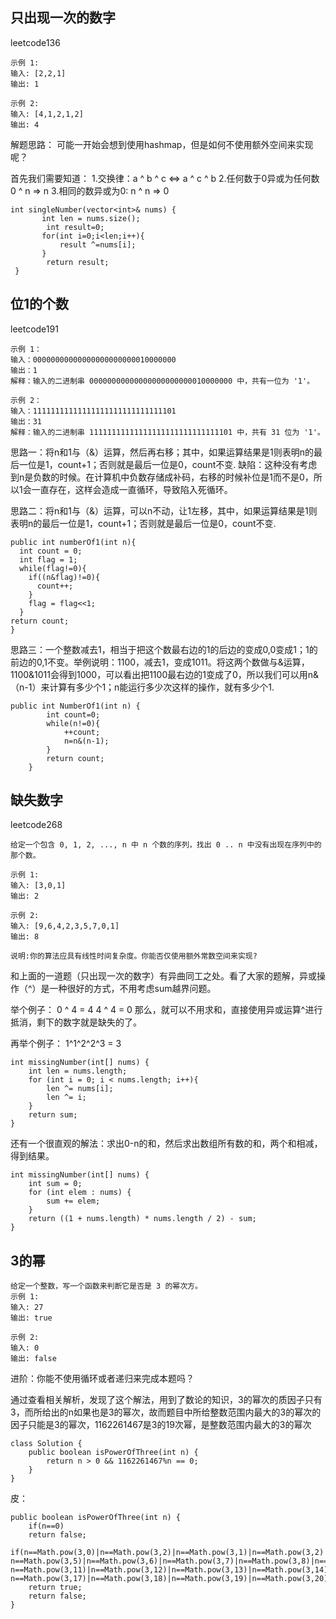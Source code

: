 
## 只出现一次的数字
leetcode136
```
示例 1:
输入: [2,2,1]
输出: 1

示例 2:
输入: [4,1,2,1,2]
输出: 4
```
解题思路：
可能一开始会想到使用hashmap，但是如何不使用额外空间来实现呢？

首先我们需要知道：
1.交换律：a ^ b ^ c <=> a ^ c ^ b
2.任何数于0异或为任何数 0 ^ n => n
3.相同的数异或为0: n ^ n => 0

```
int singleNumber(vector<int>& nums) {
       int len = nums.size();
        int result=0;
       for(int i=0;i<len;i++){
           result ^=nums[i];
       } 
        return result;
 }
```

## 位1的个数
leetcode191

```
示例 1：
输入：00000000000000000000000010000000
输出：1
解释：输入的二进制串 00000000000000000000000010000000 中，共有一位为 '1'。

示例 2：
输入：11111111111111111111111111111101
输出：31
解释：输入的二进制串 11111111111111111111111111111101 中，共有 31 位为 '1'。
```
思路一：将n和1与（&）运算，然后再右移；其中，如果运算结果是1则表明n的最后一位是1，count+1；否则就是最后一位是0，count不变.
缺陷：这种没有考虑到n是负数的时候。在计算机中负数存储成补码，右移的时候补位是1而不是0，所以1会一直存在，这样会造成一直循环，导致陷入死循环。

思路二：将n和1与（&）运算，可以n不动，让1左移，其中，如果运算结果是1则表明n的最后一位是1，count+1；否则就是最后一位是0，count不变.
```
public int numberOf1(int n){
  int count = 0;
  int flag = 1;
  while(flag!=0){
    if((n&flag)!=0){
      count++;
    }
    flag = flag<<1;
  }
return count;
}
```

思路三：一个整数减去1，相当于把这个数最右边的1的后边的变成0,0变成1；1的前边的0,1不变。举例说明：1100，减去1，变成1011。将这两个数做与&运算，1100&1011会得到1000，可以看出把1100最右边的1变成了0，所以我们可以用n&（n-1）来计算有多少个1；n能运行多少次这样的操作，就有多少个1.
```
public int NumberOf1(int n) {
        int count=0;
		while(n!=0){
            ++count;
            n=n&(n-1);
        }
        return count;
    }
```

## 缺失数字
leetcode268
```
给定一个包含 0, 1, 2, ..., n 中 n 个数的序列，找出 0 .. n 中没有出现在序列中的那个数。

示例 1:
输入: [3,0,1]
输出: 2

示例 2:
输入: [9,6,4,2,3,5,7,0,1]
输出: 8

说明:你的算法应具有线性时间复杂度。你能否仅使用额外常数空间来实现?
```
和上面的一道题（只出现一次的数字）有异曲同工之处。看了大家的题解，异或操作（^）是一种很好的方式，不用考虑sum越界问题。

举个例子：
0 ^ 4 = 4
4 ^ 4 = 0
那么，就可以不用求和，直接使用异或运算^进行 抵消，剩下的数字就是缺失的了。

再举个例子：
1^1^2^2^3 = 3
```
int missingNumber(int[] nums) {
    int len = nums.length;
    for (int i = 0; i < nums.length; i++){
        len ^= nums[i];
        len ^= i;
    }
    return sum;
}
```

还有一个很直观的解法：求出0-n的和，然后求出数组所有数的和，两个和相减，得到结果。

```
int missingNumber(int[] nums) {
	int sum = 0;
	for (int elem : nums) {
		sum += elem;
	}
	return ((1 + nums.length) * nums.length / 2) - sum;
}
```

## 3的幂
```
给定一个整数，写一个函数来判断它是否是 3 的幂次方。
示例 1:
输入: 27
输出: true

示例 2:
输入: 0
输出: false
```
进阶：你能不使用循环或者递归来完成本题吗？

通过查看相关解析，发现了这个解法，用到了数论的知识，3的幂次的质因子只有3，而所给出的n如果也是3的幂次，故而题目中所给整数范围内最大的3的幂次的因子只能是3的幂次，1162261467是3的19次幂，是整数范围内最大的3的幂次

```
class Solution {
    public boolean isPowerOfThree(int n) {
        return n > 0 && 1162261467%n == 0;
    }
}
```
皮：
```
public boolean isPowerOfThree(int n) {
	if(n==0)
	return false;
	if(n==Math.pow(3,0)|n==Math.pow(3,2)|n==Math.pow(3,1)|n==Math.pow(3,2)|n==Math.pow(3,3)|n==Math.pow(3,4)|
n==Math.pow(3,5)|n==Math.pow(3,6)|n==Math.pow(3,7)|n==Math.pow(3,8)|n==Math.pow(3,9)|n==Math.pow(3,10)|
n==Math.pow(3,11)|n==Math.pow(3,12)|n==Math.pow(3,13)|n==Math.pow(3,14)|n==Math.pow(3,15)|n==Math.pow(3,16)|
n==Math.pow(3,17)|n==Math.pow(3,18)|n==Math.pow(3,19)|n==Math.pow(3,20))
	return true;
	return false;
}
```








